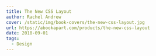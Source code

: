 ```yaml
---
title: The New CSS Layout
author: Rachel Andrew 
cover: /static/img/book-covers/the-new-css-layout.jpg
url: https://abookapart.com/products/the-new-css-layout
date: 2018-09-01
tags:
  - Design
---
```

